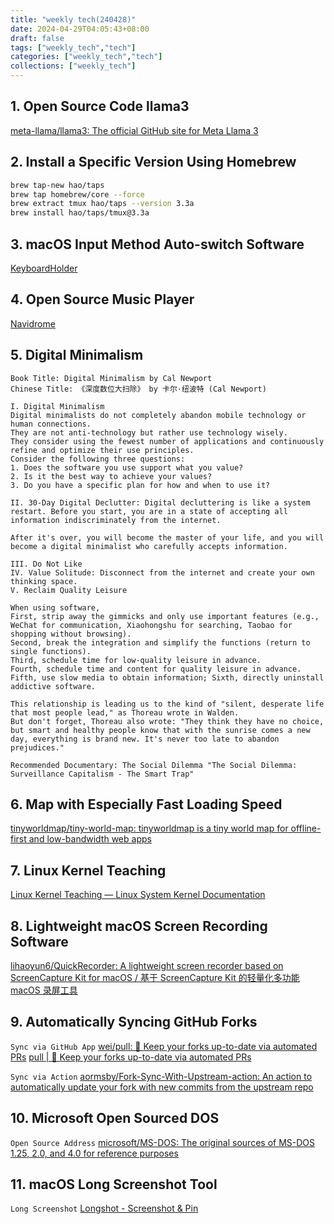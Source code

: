```yaml
---
title: "weekly tech(240428)"
date: 2024-04-29T04:05:43+08:00
draft: false
tags: ["weekly_tech","tech"]
categories: ["weekly_tech","tech"]
collections: ["weekly_tech"]
---
```


## 1. Open Source Code llama3

[meta-llama/llama3: The official GitHub site for Meta Llama 3](https://github.com/meta-llama/llama3)

## 2. Install a Specific Version Using Homebrew

```bash
brew tap-new hao/taps
brew tap homebrew/core --force
brew extract tmux hao/taps --version 3.3a
brew install hao/taps/tmux@3.3a
```

## 3. macOS Input Method Auto-switch Software
[KeyboardHolder](https://keyboardholder.leavesc.com/zh-cn/)

## 4. Open Source Music Player
[Navidrome](https://www.navidrome.org/##td-block-1)

## 5. Digital Minimalism

```
Book Title: Digital Minimalism by Cal Newport
Chinese Title: 《深度数位大扫除》 by 卡尔·纽波特 (Cal Newport)

I. Digital Minimalism
Digital minimalists do not completely abandon mobile technology or human connections.
They are not anti-technology but rather use technology wisely.
They consider using the fewest number of applications and continuously refine and optimize their use principles.
Consider the following three questions:
1. Does the software you use support what you value?
2. Is it the best way to achieve your values?
3. Do you have a specific plan for how and when to use it?

II. 30-Day Digital Declutter: Digital decluttering is like a system restart. Before you start, you are in a state of accepting all information indiscriminately from the internet.

After it's over, you will become the master of your life, and you will become a digital minimalist who carefully accepts information.

III. Do Not Like
IV. Value Solitude: Disconnect from the internet and create your own thinking space.
V. Reclaim Quality Leisure

When using software,
First, strip away the gimmicks and only use important features (e.g., WeChat for communication, Xiaohongshu for searching, Taobao for shopping without browsing).
Second, break the integration and simplify the functions (return to single functions).
Third, schedule time for low-quality leisure in advance.
Fourth, schedule time and content for quality leisure in advance.
Fifth, use slow media to obtain information; Sixth, directly uninstall addictive software.

This relationship is leading us to the kind of "silent, desperate life that most people lead," as Thoreau wrote in Walden.
But don't forget, Thoreau also wrote: "They think they have no choice, but smart and healthy people know that with the sunrise comes a new day, everything is brand new. It's never too late to abandon prejudices."

Recommended Documentary: The Social Dilemma "The Social Dilemma: Surveillance Capitalism - The Smart Trap"

```

## 6. Map with Especially Fast Loading Speed

[tinyworldmap/tiny-world-map: tinyworldmap is a tiny world map for offline-first and low-bandwidth web apps](https://github.com/tinyworldmap/tiny-world-map)

## 7. Linux Kernel Teaching

[Linux Kernel Teaching — Linux System Kernel Documentation](https://linux-kernel-labs-zh.xyz/index.html##)

## 8. Lightweight macOS Screen Recording Software

[lihaoyun6/QuickRecorder: A lightweight screen recorder based on ScreenCapture Kit for macOS / 基于 ScreenCapture Kit 的轻量化多功能 macOS 录屏工具](https://github.com/lihaoyun6/QuickRecorder/)

## 9. Automatically Syncing GitHub Forks

`Sync via GitHub App`
[wei/pull: 🤖 Keep your forks up-to-date via automated PRs](https://github.com/wei/pull)
[pull | 🤖 Keep your forks up-to-date via automated PRs](https://wei.github.io/pull/)

`Sync via Action`
[aormsby/Fork-Sync-With-Upstream-action: An action to automatically update your fork with new commits from the upstream repo](https://github.com/aormsby/Fork-Sync-With-Upstream-action)

## 10. Microsoft Open Sourced DOS

`Open Source Address`
[microsoft/MS-DOS: The original sources of MS-DOS 1.25, 2.0, and 4.0 for reference purposes](https://github.com/microsoft/MS-DOS/tree/main)

## 11. macOS Long Screenshot Tool

`Long Screenshot`
[Longshot - Screenshot & Pin](https://longshot.chitaner.com/)